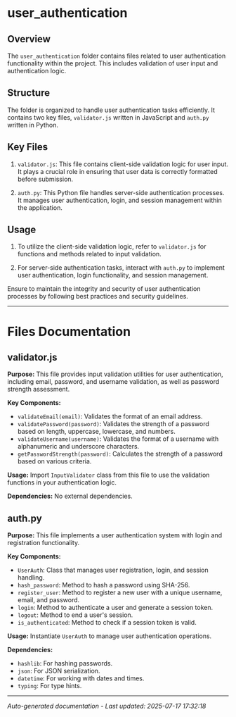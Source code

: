 # user_authentication

## Overview
The `user_authentication` folder contains files related to user authentication functionality within the project. This includes validation of user input and authentication logic.

## Structure
The folder is organized to handle user authentication tasks efficiently. It contains two key files, `validator.js` written in JavaScript and `auth.py` written in Python.

## Key Files
1. `validator.js`: This file contains client-side validation logic for user input. It plays a crucial role in ensuring that user data is correctly formatted before submission.
   
2. `auth.py`: This Python file handles server-side authentication processes. It manages user authentication, login, and session management within the application.

## Usage
1. To utilize the client-side validation logic, refer to `validator.js` for functions and methods related to input validation.
   
2. For server-side authentication tasks, interact with `auth.py` to implement user authentication, login functionality, and session management.

Ensure to maintain the integrity and security of user authentication processes by following best practices and security guidelines.

---

# Files Documentation

## validator.js

**Purpose:** This file provides input validation utilities for user authentication, including email, password, and username validation, as well as password strength assessment.

**Key Components:**
- `validateEmail(email)`: Validates the format of an email address.
- `validatePassword(password)`: Validates the strength of a password based on length, uppercase, lowercase, and numbers.
- `validateUsername(username)`: Validates the format of a username with alphanumeric and underscore characters.
- `getPasswordStrength(password)`: Calculates the strength of a password based on various criteria.

**Usage:** Import `InputValidator` class from this file to use the validation functions in your authentication logic.

**Dependencies:** No external dependencies.

## auth.py

**Purpose:** This file implements a user authentication system with login and registration functionality.

**Key Components:**
- `UserAuth`: Class that manages user registration, login, and session handling.
- `hash_password`: Method to hash a password using SHA-256.
- `register_user`: Method to register a new user with a unique username, email, and password.
- `login`: Method to authenticate a user and generate a session token.
- `logout`: Method to end a user's session.
- `is_authenticated`: Method to check if a session token is valid.

**Usage:** Instantiate `UserAuth` to manage user authentication operations.

**Dependencies:**
- `hashlib`: For hashing passwords.
- `json`: For JSON serialization.
- `datetime`: For working with dates and times.
- `typing`: For type hints.

---
*Auto-generated documentation - Last updated: 2025-07-17 17:32:18*
